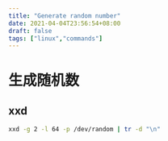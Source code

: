 ```yaml
---
title: "Generate random number"
date: 2021-04-04T23:56:54+08:00
draft: false
tags: ["linux","commands"]
---
```

生成随机数
===

xxd
---

```bash
xxd -g 2 -l 64 -p /dev/random | tr -d "\n"
```

